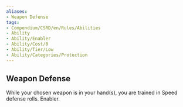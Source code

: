 ```yaml
---
aliases:
- Weapon Defense
tags:
- Compendium/CSRD/en/Rules/Abilities
- Ability
- Ability/Enabler
- Ability/Cost/0
- Ability/Tier/Low
- Ability/Categories/Protection
---
```


  
## Weapon Defense  
While your chosen weapon is in your hand(s), you are trained in Speed defense rolls. Enabler.